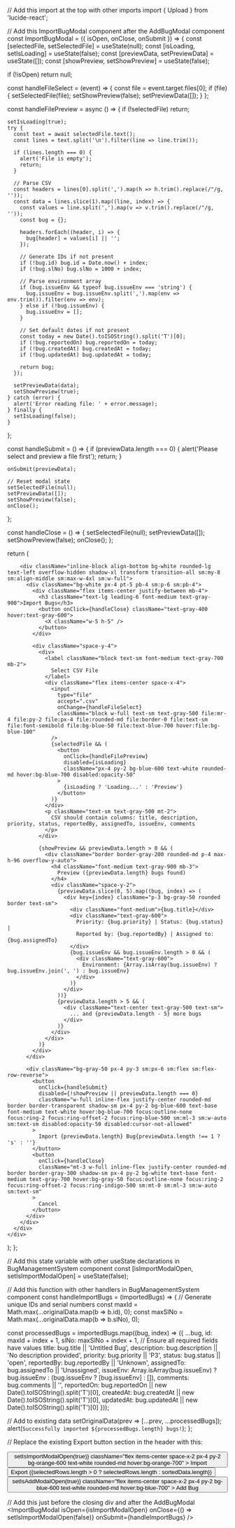 // Add this import at the top with other imports
import { Upload } from 'lucide-react';

// Add this ImportBugModal component after the AddBugModal component
const ImportBugModal = ({ isOpen, onClose, onSubmit }) => {
  const [selectedFile, setSelectedFile] = useState(null);
  const [isLoading, setIsLoading] = useState(false);
  const [previewData, setPreviewData] = useState([]);
  const [showPreview, setShowPreview] = useState(false);

  if (!isOpen) return null;

  const handleFileSelect = (event) => {
    const file = event.target.files[0];
    if (file) {
      setSelectedFile(file);
      setShowPreview(false);
      setPreviewData([]);
    }
  };

  const handleFilePreview = async () => {
    if (!selectedFile) return;

    setIsLoading(true);
    try {
      const text = await selectedFile.text();
      const lines = text.split('\n').filter(line => line.trim());
      
      if (lines.length === 0) {
        alert('File is empty');
        return;
      }

      // Parse CSV
      const headers = lines[0].split(',').map(h => h.trim().replace(/"/g, ''));
      const data = lines.slice(1).map((line, index) => {
        const values = line.split(',').map(v => v.trim().replace(/"/g, ''));
        const bug = {};
        
        headers.forEach((header, i) => {
          bug[header] = values[i] || '';
        });

        // Generate IDs if not present
        if (!bug.id) bug.id = Date.now() + index;
        if (!bug.slNo) bug.slNo = 1000 + index;
        
        // Parse environment array
        if (bug.issueEnv && typeof bug.issueEnv === 'string') {
          bug.issueEnv = bug.issueEnv.split(',').map(env => env.trim()).filter(env => env);
        } else if (!bug.issueEnv) {
          bug.issueEnv = [];
        }

        // Set default dates if not present
        const today = new Date().toISOString().split('T')[0];
        if (!bug.reportedOn) bug.reportedOn = today;
        if (!bug.createdAt) bug.createdAt = today;
        if (!bug.updatedAt) bug.updatedAt = today;

        return bug;
      });

      setPreviewData(data);
      setShowPreview(true);
    } catch (error) {
      alert('Error reading file: ' + error.message);
    } finally {
      setIsLoading(false);
    }
  };

  const handleSubmit = () => {
    if (previewData.length === 0) {
      alert('Please select and preview a file first');
      return;
    }

    onSubmit(previewData);
    
    // Reset modal state
    setSelectedFile(null);
    setPreviewData([]);
    setShowPreview(false);
    onClose();
  };

  const handleClose = () => {
    setSelectedFile(null);
    setPreviewData([]);
    setShowPreview(false);
    onClose();
  };

  return (
    <div className="fixed inset-0 z-50 overflow-y-auto">
      <div className="flex items-center justify-center min-h-screen pt-4 px-4 pb-20 text-center sm:block sm:p-0">
        <div className="fixed inset-0 transition-opacity" aria-hidden="true">
          <div className="absolute inset-0 bg-gray-500 opacity-75"></div>
        </div>

        <div className="inline-block align-bottom bg-white rounded-lg text-left overflow-hidden shadow-xl transform transition-all sm:my-8 sm:align-middle sm:max-w-4xl sm:w-full">
          <div className="bg-white px-4 pt-5 pb-4 sm:p-6 sm:pb-4">
            <div className="flex items-center justify-between mb-4">
              <h3 className="text-lg leading-6 font-medium text-gray-900">Import Bugs</h3>
              <button onClick={handleClose} className="text-gray-400 hover:text-gray-600">
                <X className="w-5 h-5" />
              </button>
            </div>

            <div className="space-y-4">
              <div>
                <label className="block text-sm font-medium text-gray-700 mb-2">
                  Select CSV File
                </label>
                <div className="flex items-center space-x-4">
                  <input
                    type="file"
                    accept=".csv"
                    onChange={handleFileSelect}
                    className="block w-full text-sm text-gray-500 file:mr-4 file:py-2 file:px-4 file:rounded-md file:border-0 file:text-sm file:font-semibold file:bg-blue-50 file:text-blue-700 hover:file:bg-blue-100"
                  />
                  {selectedFile && (
                    <button
                      onClick={handleFilePreview}
                      disabled={isLoading}
                      className="px-4 py-2 bg-blue-600 text-white rounded-md hover:bg-blue-700 disabled:opacity-50"
                    >
                      {isLoading ? 'Loading...' : 'Preview'}
                    </button>
                  )}
                </div>
                <p className="text-sm text-gray-500 mt-2">
                  CSV should contain columns: title, description, priority, status, reportedBy, assignedTo, issueEnv, comments
                </p>
              </div>

              {showPreview && previewData.length > 0 && (
                <div className="border border-gray-200 rounded-md p-4 max-h-96 overflow-y-auto">
                  <h4 className="font-medium text-gray-900 mb-3">
                    Preview ({previewData.length} bugs found)
                  </h4>
                  <div className="space-y-2">
                    {previewData.slice(0, 5).map((bug, index) => (
                      <div key={index} className="p-3 bg-gray-50 rounded border text-sm">
                        <div className="font-medium">{bug.title}</div>
                        <div className="text-gray-600">
                          Priority: {bug.priority} | Status: {bug.status} | 
                          Reported by: {bug.reportedBy} | Assigned to: {bug.assignedTo}
                        </div>
                        {bug.issueEnv && bug.issueEnv.length > 0 && (
                          <div className="text-gray-600">
                            Environment: {Array.isArray(bug.issueEnv) ? bug.issueEnv.join(', ') : bug.issueEnv}
                          </div>
                        )}
                      </div>
                    ))}
                    {previewData.length > 5 && (
                      <div className="text-center text-gray-500 text-sm">
                        ... and {previewData.length - 5} more bugs
                      </div>
                    )}
                  </div>
                </div>
              )}
            </div>
          </div>

          <div className="bg-gray-50 px-4 py-3 sm:px-6 sm:flex sm:flex-row-reverse">
            <button
              onClick={handleSubmit}
              disabled={!showPreview || previewData.length === 0}
              className="w-full inline-flex justify-center rounded-md border border-transparent shadow-sm px-4 py-2 bg-blue-600 text-base font-medium text-white hover:bg-blue-700 focus:outline-none focus:ring-2 focus:ring-offset-2 focus:ring-blue-500 sm:ml-3 sm:w-auto sm:text-sm disabled:opacity-50 disabled:cursor-not-allowed"
            >
              Import {previewData.length} Bug{previewData.length !== 1 ? 's' : ''}
            </button>
            <button
              onClick={handleClose}
              className="mt-3 w-full inline-flex justify-center rounded-md border border-gray-300 shadow-sm px-4 py-2 bg-white text-base font-medium text-gray-700 hover:bg-gray-50 focus:outline-none focus:ring-2 focus:ring-offset-2 focus:ring-indigo-500 sm:mt-0 sm:ml-3 sm:w-auto sm:text-sm"
            >
              Cancel
            </button>
          </div>
        </div>
      </div>
    </div>
  );
};

// Add this state variable with other useState declarations in BugManagementSystem component
const [isImportModalOpen, setIsImportModalOpen] = useState(false);

// Add this function with other handlers in BugManagementSystem component
const handleImportBugs = (importedBugs) => {
  // Generate unique IDs and serial numbers
  const maxId = Math.max(...originalData.map(b => b.id), 0);
  const maxSlNo = Math.max(...originalData.map(b => b.slNo), 0);
  
  const processedBugs = importedBugs.map((bug, index) => ({
    ...bug,
    id: maxId + index + 1,
    slNo: maxSlNo + index + 1,
    // Ensure all required fields have values
    title: bug.title || 'Untitled Bug',
    description: bug.description || 'No description provided',
    priority: bug.priority || 'P3',
    status: bug.status || 'open',
    reportedBy: bug.reportedBy || 'Unknown',
    assignedTo: bug.assignedTo || 'Unassigned',
    issueEnv: Array.isArray(bug.issueEnv) ? bug.issueEnv : (bug.issueEnv ? [bug.issueEnv] : []),
    comments: bug.comments || '',
    reportedOn: bug.reportedOn || new Date().toISOString().split('T')[0],
    createdAt: bug.createdAt || new Date().toISOString().split('T')[0],
    updatedAt: bug.updatedAt || new Date().toISOString().split('T')[0]
  }));

  // Add to existing data
  setOriginalData(prev => [...prev, ...processedBugs]);
  alert(`Successfully imported ${processedBugs.length} bugs!`);
};

// Replace the existing Export button section in the header with this:
<div className="mt-4 sm:mt-0 flex items-center space-x-3">
  <button
    onClick={() => setIsImportModalOpen(true)}
    className="flex items-center space-x-2 px-4 py-2 bg-orange-600 text-white rounded-md hover:bg-orange-700"
  >
    <Upload className="w-4 h-4" />
    <span>Import</span>
  </button>
  <button
    onClick={exportData}
    className="flex items-center space-x-2 px-4 py-2 bg-green-600 text-white rounded-md hover:bg-green-700"
  >
    <Download className="w-4 h-4" />
    <span>Export ({selectedRows.length > 0 ? selectedRows.length : sortedData.length})</span>
  </button>
  <button
    onClick={() => setIsAddModalOpen(true)}
    className="flex items-center space-x-2 px-4 py-2 bg-blue-600 text-white rounded-md hover:bg-blue-700"
  >
    <Plus className="w-4 h-4" />
    <span>Add Bug</span>
  </button>
</div>

// Add this just before the closing div and after the AddBugModal
<ImportBugModal
  isOpen={isImportModalOpen}
  onClose={() => setIsImportModalOpen(false)}
  onSubmit={handleImportBugs}
/>